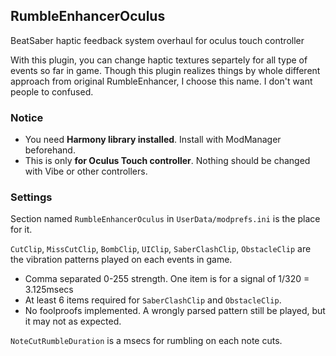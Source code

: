 ## RumbleEnhancerOculus

BeatSaber haptic feedback system overhaul for oculus touch controller

With this plugin, you can change haptic textures separtely for all type of events so far in game.
Though this plugin realizes things by whole different approach from original RumbleEnhancer, I choose this name. I don't want people to confused.

### Notice

- You need **Harmony library installed**. Install with ModManager beforehand. 
- This is only **for Oculus Touch controller**. Nothing should be changed with Vibe or other controllers.


### Settings

Section named `RumbleEnhancerOculus` in `UserData/modprefs.ini` is the place for it.

`CutClip`, `MissCutClip`, `BombClip`, `UIClip`, `SaberClashClip`, `ObstacleClip` are the vibration patterns played on each events in game. 

- Comma separated 0-255 strength. One item is for a signal of 1/320 = 3.125msecs
- At least 6 items required for `SaberClashClip` and `ObstacleClip`.
- No foolproofs implemented. A wrongly parsed pattern still be played, but it may not as expected.

`NoteCutRumbleDuration` is a msecs for rumbling on each note cuts.
